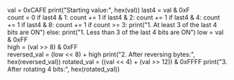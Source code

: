 val = 0xCAFE
print("Starting value:", hex(val))
last4 = val & 0xF   
count = 0
if last4 & 1: count += 1
if last4 & 2: count += 1
if last4 & 4: count += 1
if last4 & 8: count += 1
if count >= 3:
    print("1. At least 3 of the last 4 bits are ON")
else:
    print("1. Less than 3 of the last 4 bits are ON")
low = val & 0xFF           
high = (val >> 8) & 0xFF   
reversed_val = (low << 8) + high
print("2. After reversing bytes:", hex(reversed_val))
rotated_val = ((val << 4) + (val >> 12)) & 0xFFFF
print("3. After rotating 4 bits:", hex(rotated_val))
